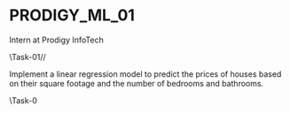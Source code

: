 # PRODIGY_ML_01
Intern at Prodigy InfoTech

\\Task-01//

Implement a linear regression model to predict the prices of houses based on their square footage and the number of bedrooms and bathrooms.

\\Task-0
